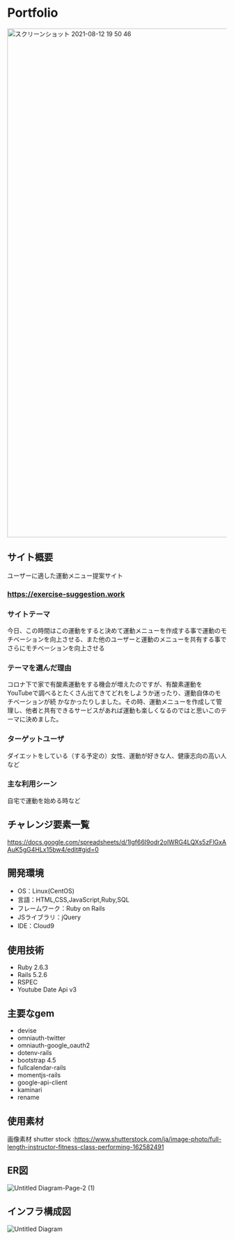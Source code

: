 # Portfolio

<img width="1167" alt="スクリーンショット 2021-08-12 19 50 46" src="https://user-images.githubusercontent.com/81751235/129185458-a17fd834-0ad6-449e-ac60-15c8555a08f8.png">

## サイト概要
ユーザーに適した運動メニュー提案サイト
### https://exercise-suggestion.work

### サイトテーマ
今日、この時間はこの運動をすると決めて運動メニューを作成する事で運動のモチベーションを向上させる、また他のユーザーと運動のメニューを共有する事で
さらにモチベーションを向上させる


### テーマを選んだ理由
コロナ下で家で有酸素運動をする機会が増えたのですが、有酸素運動をYouTubeで調べるとたくさん出てきてどれをしようか迷ったり、運動自体のモチベーションが続
かなかったりしました。その時、運動メニューを作成して管理し、他者と共有できるサービスがあれば運動も楽しくなるのではと思いこのテーマに決めました。

### ターゲットユーザ
ダイエットをしている（する予定の）女性、運動が好きな人、健康志向の高い人など


### 主な利用シーン
自宅で運動を始める時など


## チャレンジ要素一覧
https://docs.google.com/spreadsheets/d/1lgf66I9odr2olWRG4LQXs5zFlGxAAuK5gG4HLx15bw4/edit#gid=0

## 開発環境
- OS：Linux(CentOS)
- 言語：HTML,CSS,JavaScript,Ruby,SQL
- フレームワーク：Ruby on Rails
- JSライブラリ：jQuery
- IDE：Cloud9

## 使用技術
- Ruby 2.6.3
- Rails 5.2.6
- RSPEC
- Youtube Date Api v3

## 主要なgem
- devise
- omniauth-twitter
- omniauth-google_oauth2
- dotenv-rails
- bootstrap 4.5
- fullcalendar-rails
- momentjs-rails
- google-api-client
- kaminari
- rename

## 使用素材
画像素材 shutter stock :https://www.shutterstock.com/ja/image-photo/full-length-instructor-fitness-class-performing-162582491

## ER図
![Untitled Diagram-Page-2 (1)](https://user-images.githubusercontent.com/81751235/130340224-bb09bb74-4aa1-4b73-a9e5-8194b5e7ac70.png)

## インフラ構成図
![Untitled Diagram](https://user-images.githubusercontent.com/81751235/129465784-42c90c9f-03bb-4192-90a4-20652ca4c918.png)
